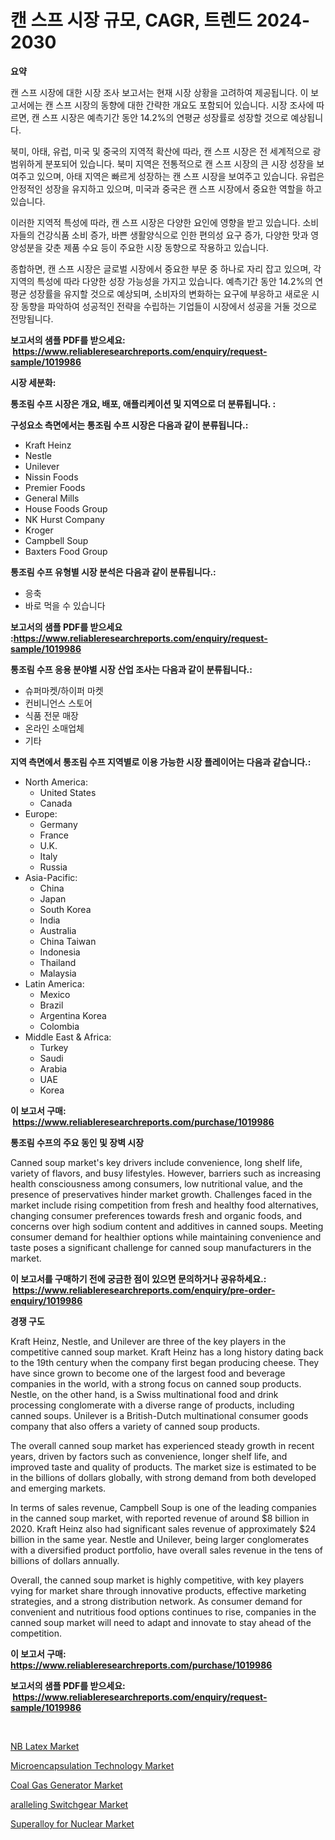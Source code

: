 <p><h1>캔 스프 시장 규모, CAGR, 트렌드 2024-2030</h1></p><p><strong>요약</strong></p>
<p><p>캔 스프 시장에 대한 시장 조사 보고서는 현재 시장 상황을 고려하여 제공됩니다. 이 보고서에는 캔 스프 시장의 동향에 대한 간략한 개요도 포함되어 있습니다. 시장 조사에 따르면, 캔 스프 시장은 예측기간 동안 14.2%의 연평균 성장률로 성장할 것으로 예상됩니다.</p><p>북미, 아태, 유럽, 미국 및 중국의 지역적 확산에 따라, 캔 스프 시장은 전 세계적으로 광범위하게 분포되어 있습니다. 북미 지역은 전통적으로 캔 스프 시장의 큰 시장 성장을 보여주고 있으며, 아태 지역은 빠르게 성장하는 캔 스프 시장을 보여주고 있습니다. 유럽은 안정적인 성장을 유지하고 있으며, 미국과 중국은 캔 스프 시장에서 중요한 역할을 하고 있습니다.</p><p>이러한 지역적 특성에 따라, 캔 스프 시장은 다양한 요인에 영향을 받고 있습니다. 소비자들의 건강식품 소비 증가, 바쁜 생활양식으로 인한 편의성 요구 증가, 다양한 맛과 영양성분을 갖춘 제품 수요 등이 주요한 시장 동향으로 작용하고 있습니다.</p><p>종합하면, 캔 스프 시장은 글로벌 시장에서 중요한 부문 중 하나로 자리 잡고 있으며, 각 지역의 특성에 따라 다양한 성장 가능성을 가지고 있습니다. 예측기간 동안 14.2%의 연평균 성장률을 유지할 것으로 예상되며, 소비자의 변화하는 요구에 부응하고 새로운 시장 동향을 파악하여 성공적인 전략을 수립하는 기업들이 시장에서 성공을 거둘 것으로 전망됩니다.</p></p>
<p><strong>보고서의 샘플 PDF를 받으세요: &nbsp;<a href="https://www.reliableresearchreports.com/enquiry/request-sample/1019986">https://www.reliableresearchreports.com/enquiry/request-sample/1019986</a></strong></p>
<p><strong>시장 세분화:</strong></p>
<p><strong> 통조림 수프 시장은 개요, 배포, 애플리케이션 및 지역으로 더 분류됩니다. :</strong></p>
<p><strong>구성요소 측면에서는 통조림 수프 시장은 다음과 같이 분류됩니다.:</strong></p>
<p><ul><li>Kraft Heinz</li><li>Nestle</li><li>Unilever</li><li>Nissin Foods</li><li>Premier Foods</li><li>General Mills</li><li>House Foods Group</li><li>NK Hurst Company</li><li>Kroger</li><li>Campbell Soup</li><li>Baxters Food Group</li></ul></p>
<p><strong> 통조림 수프 유형별 시장 분석은 다음과 같이 분류됩니다.:</strong></p>
<p><ul><li>응축</li><li>바로 먹을 수 있습니다</li></ul></p>
<p><strong>보고서의 샘플 PDF를 받으세요 :<a href="https://www.reliableresearchreports.com/enquiry/request-sample/1019986">https://www.reliableresearchreports.com/enquiry/request-sample/1019986</a></strong></p>
<p><strong> 통조림 수프 응용 분야별 시장 산업 조사는 다음과 같이 분류됩니다.:</strong></p>
<p><ul><li>슈퍼마켓/하이퍼 마켓</li><li>컨비니언스 스토어</li><li>식품 전문 매장</li><li>온라인 소매업체</li><li>기타</li></ul></p>
<p><strong>지역 측면에서 통조림 수프 지역별로 이용 가능한 시장 플레이어는 다음과 같습니다.:</strong></p>
<p><ul>
    <li>
        North America:
        <ul>
            <li>United States</li>
            <li>Canada</li>
        </ul>
    </li>
    <li>
        Europe:
        <ul>
            <li>Germany</li>
            <li>France</li>
            <li>U.K.</li>
            <li>Italy</li>
            <li>Russia</li>
        </ul>
    </li>
    <li>
        Asia-Pacific:
        <ul>
            <li>China</li>
            <li>Japan</li>
            <li>South Korea</li>
            <li>India</li>
            <li>Australia</li>
            <li>China Taiwan</li>
            <li>Indonesia</li>
            <li>Thailand</li>
            <li>Malaysia</li>
        </ul>
    </li>
    <li>
        Latin America:
        <ul>
            <li>Mexico</li>
            <li>Brazil</li>
            <li>Argentina Korea</li>
            <li>Colombia</li>
        </ul>
    </li>
    <li>
        Middle East & Africa:
        <ul>
            <li>Turkey</li>
            <li>Saudi</li>
            <li>Arabia</li>
            <li>UAE</li>
            <li>Korea</li>
        </ul>
    </li>
    </ul></p>
<p><strong>이 보고서 구매: &nbsp;<a href="https://www.reliableresearchreports.com/purchase/1019986">https://www.reliableresearchreports.com/purchase/1019986</a></strong></p>
<p><strong>통조림 수프의 주요 동인 및 장벽 시장</strong></p>
<p><p>Canned soup market's key drivers include convenience, long shelf life, variety of flavors, and busy lifestyles. However, barriers such as increasing health consciousness among consumers, low nutritional value, and the presence of preservatives hinder market growth. Challenges faced in the market include rising competition from fresh and healthy food alternatives, changing consumer preferences towards fresh and organic foods, and concerns over high sodium content and additives in canned soups. Meeting consumer demand for healthier options while maintaining convenience and taste poses a significant challenge for canned soup manufacturers in the market.</p></p>
<p><strong>이 보고서를 구매하기 전에 궁금한 점이 있으면 문의하거나 공유하세요.: &nbsp;<a href="https://www.reliableresearchreports.com/enquiry/pre-order-enquiry/1019986">https://www.reliableresearchreports.com/enquiry/pre-order-enquiry/1019986</a></strong></p>
<p><strong>경쟁 구도</strong></p>
<p><p>Kraft Heinz, Nestle, and Unilever are three of the key players in the competitive canned soup market. Kraft Heinz has a long history dating back to the 19th century when the company first began producing cheese. They have since grown to become one of the largest food and beverage companies in the world, with a strong focus on canned soup products. Nestle, on the other hand, is a Swiss multinational food and drink processing conglomerate with a diverse range of products, including canned soups. Unilever is a British-Dutch multinational consumer goods company that also offers a variety of canned soup products.</p><p>The overall canned soup market has experienced steady growth in recent years, driven by factors such as convenience, longer shelf life, and improved taste and quality of products. The market size is estimated to be in the billions of dollars globally, with strong demand from both developed and emerging markets.</p><p>In terms of sales revenue, Campbell Soup is one of the leading companies in the canned soup market, with reported revenue of around $8 billion in 2020. Kraft Heinz also had significant sales revenue of approximately $24 billion in the same year. Nestle and Unilever, being larger conglomerates with a diversified product portfolio, have overall sales revenue in the tens of billions of dollars annually.</p><p>Overall, the canned soup market is highly competitive, with key players vying for market share through innovative products, effective marketing strategies, and a strong distribution network. As consumer demand for convenient and nutritious food options continues to rise, companies in the canned soup market will need to adapt and innovate to stay ahead of the competition.</p></p>
<p><strong>이 보고서 구매: &nbsp; <a href="https://www.reliableresearchreports.com/purchase/1019986">https://www.reliableresearchreports.com/purchase/1019986</a></strong></p>
<p><strong>보고서의 샘플 PDF를 받으세요: &nbsp;<a href="https://www.reliableresearchreports.com/enquiry/request-sample/1019986">https://www.reliableresearchreports.com/enquiry/request-sample/1019986</a></strong><strong></strong></p>
<p>&nbsp;</p>
<p><p><a href="https://view.publitas.com/reportprime-1/nb-latex-market-size-reflecting-a-forecast-till-2031-market-by-type-by-application-and-by-geography/">NB Latex Market</a></p><p><a href="https://github.com/rahu1506/Market-Research-Report-List-3/blob/main/microencapsulation-technology-market.md">Microencapsulation Technology Market</a></p><p><a href="https://view.publitas.com/reportprime-1/coal-gas-generator-market-size-growing-and-forecasted-for-period-from-2023-2030-and-provides-complete-market-analysis-of-this-market/">Coal Gas Generator Market</a></p><p><a href="https://issuu.com/reportprime-2/docs/aralleling-switchgear-market-size-2030.pptx">aralleling Switchgear Market</a></p><p><a href="https://chivalrous-flock-a86.notion.site/Superalloy-for-Nuclear-Market-Size-Growth-and-Forecast-from-2024-2031-0427c1d13b174305b91655e4e0d44f3b">Superalloy for Nuclear Market</a></p></p>